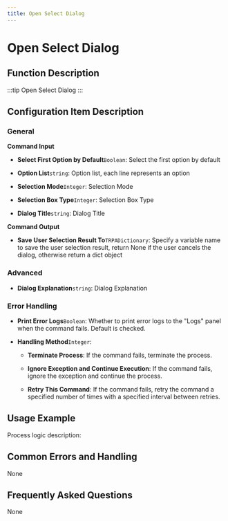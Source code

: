 ```yaml
---
title: Open Select Dialog
---
```


# Open Select Dialog

## Function Description

:::tip 
Open Select Dialog
:::

## Configuration Item Description

### General

**Command Input**

- **Select First Option by Default**`Boolean`: Select the first option by default

- **Option List**`string`: Option list, each line represents an option

- **Selection Mode**`Integer`: Selection Mode

- **Selection Box Type**`Integer`: Selection Box Type

- **Dialog Title**`string`: Dialog Title


**Command Output**

- **Save User Selection Result To**`TRPADictionary`: Specify a variable name to save the user selection result, return None if the user cancels the dialog, otherwise return a dict object

### Advanced

- **Dialog Explanation**`string`: Dialog Explanation


### Error Handling

- **Print Error Logs**`Boolean`: Whether to print error logs to the "Logs" panel when the command fails. Default is checked. 

- **Handling Method**`Integer`:

    - **Terminate Process**: If the command fails, terminate the process.

    - **Ignore Exception and Continue Execution**: If the command fails, ignore the exception and continue the process.

    - **Retry This Command**: If the command fails, retry the command a specified number of times with a specified interval between retries.

## Usage Example

Process logic description:

## Common Errors and Handling

None

## Frequently Asked Questions

None

